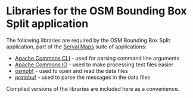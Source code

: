 # Libraries for the OSM Bounding Box Split application #

The following libraries are required by the OSM Bounding Box Split application, part of the [Serval Maps] suite of applications:

- [Apache Commons CLI] - used for parsing command line arguments
- [Apache Commons IO] - used to make processing text files easier
- [osmpbf] - used to open and read the data files
- [protobuf] - used to parse the messages in the data files

Compiled versions of the libraries are included here as a convenience.

[Serval Maps]: http://developer.servalproject.org/dokuwiki/doku.php?id=content:servalmaps:main_page
[Apache Commons CLI]: http://commons.apache.org/cli/
[Apache Commons IO]: http://commons.apache.org/io/
[osmpbf]: https://github.com/scrosby/OSM-binary
[protobuf]: http://code.google.com/p/protobuf/

